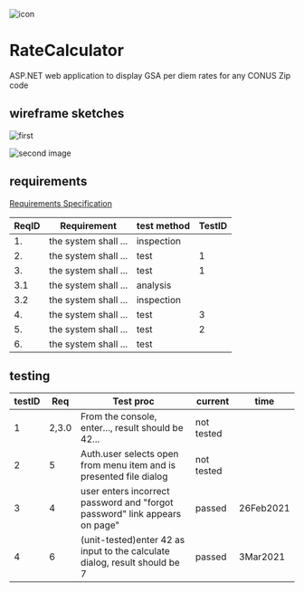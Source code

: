 ![icon](https://raw.githubusercontent.com/uid100/RateCalculator/main/images/Pan-Tera-Flags-USA-Flag.ico)

# RateCalculator
ASP.NET web application to display GSA per diem rates for any CONUS Zip code


## wireframe sketches

![first](https://github.com/uid100/RateCalculator/blob/main/screen1.JPG)

![second image](https://github.com/uid100/RateCalculator/blob/main/screen2.JPG)


## requirements
[Requirements Specification](https://github.com/uid100/RateCalculator/blob/main/Requirements_Spec.md)


|ReqID|Requirement|test method|TestID|
|---|---|--|---|
|1. |the system shall ...|inspection| |
|2. |the system shall ...|test|1|
|3. |the system shall ...|test|1|
|3.1|the system shall ...|analysis| |
|3.2|the system shall ...|inspection| |
|4. |the system shall ...|test|3|
|5. |the system shall ...|test|2|
|6. |the system shall ...|test| |

## testing
|testID|Req|Test proc|current|time|
|---|---|---|---|---|
|1|2,3.0|From the console, enter..., result should be 42...|not tested| |
|2|5|Auth.user selects open from menu item and is presented file dialog|not tested| |
|3|4|user enters incorrect password and "forgot password" link appears on page"|passed|26Feb2021|
|4|6|(unit-tested)enter 42 as input to the calculate dialog, result should be 7|passed|3Mar2021|  

